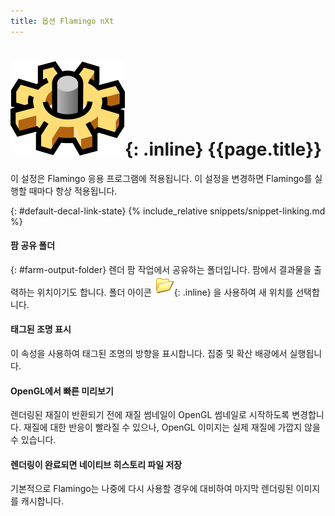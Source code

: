 ```yaml
---
title: 옵션 Flamingo nXt
---
```



# ![images/options.svg](images/options.svg){: .inline} {{page.title}}
이 설정은 Flamingo 응용 프로그램에 적용됩니다. 이 설정을 변경하면 Flamingo를 실행할 때마다 항상 적용됩니다.

{: #default-decal-link-state}
{% include_relative snippets/snippet-linking.md %}

#### 팜 공유 폴더
{: #farm-output-folder}
렌더 팜 작업에서 공유하는 폴더입니다. 팜에서 결과물을 출력하는 위치이기도 합니다. 폴더 아이콘 ![images/folderopen32x32.png](images/folderopen32x32.png){: .inline} 을 사용하여 새 위치를 선택합니다.

#### 태그된 조명 표시
이 속성을 사용하여 태그된 조명의 방향을 표시합니다. 집중 및 확산 배광에서 실행됩니다.

#### OpenGL에서 빠른 미리보기
렌더링된 재질이 반환되기 전에 재질 썸네일이 OpenGL 썸네일로 시작하도록 변경합니다. 재질에 대한 반응이 빨라질 수 있으나, OpenGL 이미지는 실제 재질에 가깝지 않을 수 있습니다.

#### 렌더링이 완료되면 네이티브 히스토리 파일 저장
기본적으로 Flamingo는 나중에 다시 사용할 경우에 대비하여 마지막 렌더링된 이미지를 캐시합니다.
